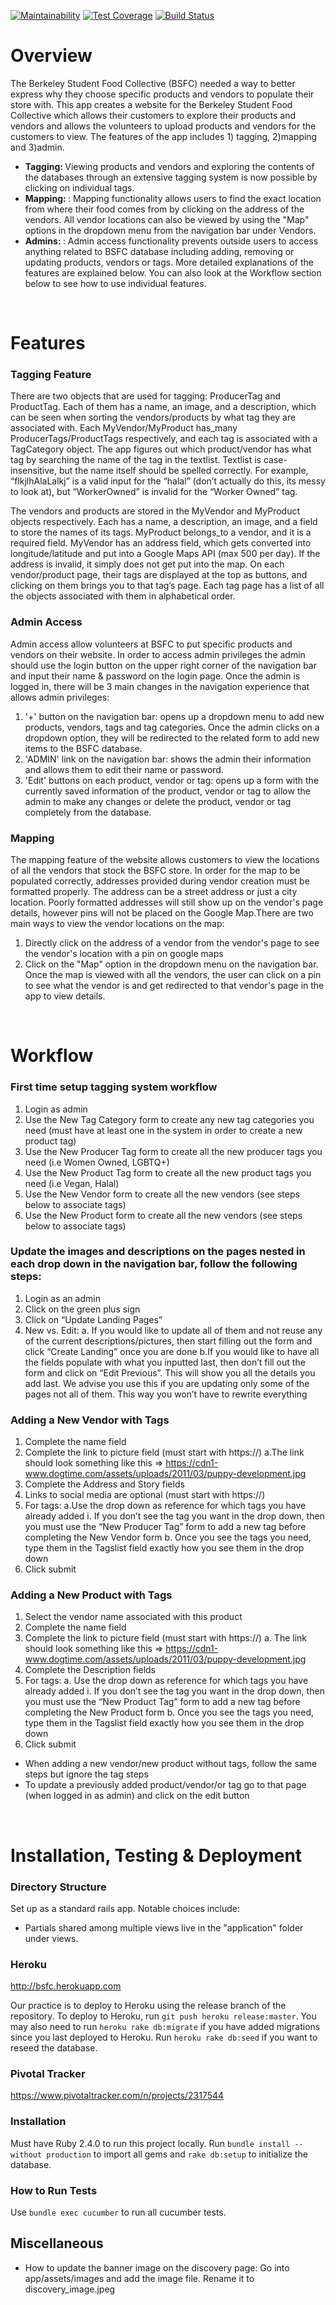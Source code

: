 [![Maintainability](https://api.codeclimate.com/v1/badges/237c342e4fc77c0c3689/maintainability)](https://codeclimate.com/github/asliakalin/Berkeley-Student-Food-Collective)
[![Test Coverage](https://api.codeclimate.com/v1/badges/237c342e4fc77c0c3689/test_coverage)](https://codeclimate.com/github/asliakalin/Berkeley-Student-Food-Collective/test_coverage)
[![Build Status](https://travis-ci.org/asliakalin/Berkeley-Student-Food-Collective.svg?branch=master)](https://travis-ci.com/asliakalin/Berkeley-Student-Food-Collective)


# Overview

The Berkeley Student Food Collective (BSFC) needed a way to better express why they choose specific products and vendors to populate their store with. This app creates a website for the Berkeley Student Food Collective which allows their customers to explore their products and vendors and allows the volunteers to upload products and vendors for the customers to view. 
The features of the app includes 1) tagging, 2)mapping and 3)admin.
- <b> Tagging: </b> Viewing products and vendors and exploring the contents of the databases through an extensive tagging system is now possible by clicking on individual tags. 
- <b> Mapping: </b>: Mapping functionality allows users to find the exact location from where their food comes from by clicking on the address of the vendors. All vendor locations can also be viewed by using the "Map" options in the dropdown menu from the navigation bar under Vendors.
- <b> Admins: </b>: Admin access functionality prevents outside users to access anything related to BSFC database including adding, removing or updating products, vendors or tags.
More detailed explanations of the features are explained below. You can also look at the Workflow section below to see how to use individual features.

<br/>

# Features

### Tagging Feature


There are two objects that are used for tagging: ProducerTag and ProductTag. Each of them has a name, an image, and a description, which can be seen when sorting the vendors/products by what tag they are associated with. Each MyVendor/MyProduct has_many ProducerTags/ProductTags respectively, and each tag is associated with a TagCategory object. The app figures out which product/vendor has what tag by searching the name of the tag in the textlist. Textlist is case-insensitive, but the name itself should be spelled correctly. For example, “flkjlhAlaLalkj” is a valid input for the “halal” (don’t actually do this, its messy to look at), but “WorkerOwned” is invalid for the “Worker Owned” tag.

The vendors and products are stored in the MyVendor and MyProduct objects respectively. Each has a name, a description, an image, and a field to store the names of its tags. MyProduct belongs_to a vendor, and it is a required field. MyVendor has an address field, which gets converted into longitude/latitude and put into a Google Maps API (max 500 per day). If the address is invalid, it simply does not get put into the map. On each vendor/product page, their tags are displayed at the top as buttons, and clicking on them brings you to that tag’s page. Each tag page has a list of all the objects associated with them in alphabetical order.


### Admin Access

Admin access allow volunteers at BSFC to put specific products and vendors on their website. In order to access admin privileges the admin should use the login button on the upper right corner of the navigation bar and input their name & password on the login page. Once the admin is logged in, there will be 3 main changes in the navigation experience that allows admin privileges:
1. '+' button on the navigation bar: opens up a dropdown menu to add new products, vendors, tags and tag categories. Once the admin clicks on a dropdown option, they will be redirected to the related form to add new items to the BSFC database.
2. 'ADMIN' link on the navigation bar: shows the admin their information and allows them to edit their name or password.
3. 'Edit' buttons on each product, vendor or tag: opens up a form with the currently saved information of the product, vendor or tag to allow the admin to make any changes or delete the product, vendor or tag completely from the database.

### Mapping 

The mapping feature of the website allows customers to view the locations of all the vendors that stock the BSFC store. In order for the map to be populated correctly, addresses provided during vendor creation must be formatted properly. The address can be a street address or just a city location. Poorly formatted addresses will still show up on the vendor's page details, however pins will not be placed on the Google Map.There are two main ways to view the vendor locations on the map:
1. Directly click on the address of a vendor from the vendor's page to see the vendor's location with a pin on google maps
2. Click on the "Map" option in the dropdown menu on the navigation bar. Once the map is viewed with all the vendors, the user can click on a pin to see what the vendor is and get redirected to that vendor's page in the app to view details.



<br/>

# Workflow
### First time setup tagging system workflow 
1. Login as admin
2.	Use the New Tag Category form to create any new tag categories you need (must have at least one in the system in order to create a new product tag)
3.	Use the New Producer Tag form to create all the new producer tags you need (i.e Women Owned, LGBTQ+)
4.	Use the New Product Tag form to create all the new product tags you need (i.e Vegan, Halal)
5.	Use the New Vendor form to create all the new vendors (see steps below to associate tags)
6.	Use the New Product form to create all the new vendors (see steps below to associate tags)

### Update the images and descriptions on the pages nested in each drop down in the navigation bar, follow the following steps:
1.	Login as an admin
2.	Click on the green plus sign
3.	Click on “Update Landing Pages”
4.	New vs. Edit:
  a. If you would like to update all of them and not reuse any of the current descriptions/pictures, then start filling out the form and click “Create Landing” once you are done
  b.If you would like to have all the fields populate with what you inputted last, then don’t fill out the form and click on “Edit Previous”. This will show you all the details you add last. We advise you use this if you are updating only some of the pages not all of them. This way you won’t have to rewrite everything
 
 ### Adding a New Vendor with Tags 
1. Complete the name field 
2. Complete the link to picture field (must start with https://)
  a.The link should look something like this => https://cdn1-www.dogtime.com/assets/uploads/2011/03/puppy-development.jpg 
3. Complete the Address and Story fields
4. Links to social media are optional (must start with https://)
5. For tags:
  a.Use the drop down as reference for which tags you have already added
    i. If you don’t see the tag you want in the drop down, then you must use the “New Producer Tag” form to add a new tag before completing the New Vendor form 
  b. Once you see the tags you need, type them in the Tagslist field exactly how you see them in the drop down 
6. Click submit

### Adding a New Product with Tags 
1. Select the vendor name associated with this product
2. Complete the name field
3. Complete the link to picture field (must start with https://)
a. The link should look something like this => https://cdn1-www.dogtime.com/assets/uploads/2011/03/puppy-development.jpg 
4. Complete the Description fields
5. For tags:
a.	Use the drop down as reference for which tags you have already added
i.	If you don’t see the tag you want in the drop down, then you must use the “New Product Tag” form to add a new tag before completing the New Product form 
b.	Once you see the tags you need, type them in the Tagslist field exactly how you see them in the drop down 
6. Click submit

- When adding a new vendor/new product without tags, follow the same steps but ignore the tag steps
- To update a previously added product/vendor/or tag go to that page (when logged in as admin) and click on the edit button 

<br/>

# Installation, Testing & Deployment

### Directory Structure

Set up as a standard rails app. Notable choices include:
- Partials shared among multiple views live in the "application" folder under views.

### Heroku

http://bsfc.herokuapp.com

Our practice is to deploy to Heroku using the release branch of the repository.
To deploy to Heroku, run `git push heroku release:master`. You may also need to run `heroku rake db:migrate` if you have added migrations since you last deployed to Heroku. Run `heroku rake db:seed` if you want to reseed the database.

### Pivotal Tracker

https://www.pivotaltracker.com/n/projects/2317544

### Installation

Must have Ruby 2.4.0 to run this project locally. Run `bundle install --without production` to import all gems and `rake db:setup` to initialize the database.

### How to Run Tests

Use `bundle exec cucumber` to run all cucumber tests.

## Miscellaneous

- How to update the banner image on the discovery page: Go into app/assets/images and add the image file. Rename it to discovery_image.jpeg
